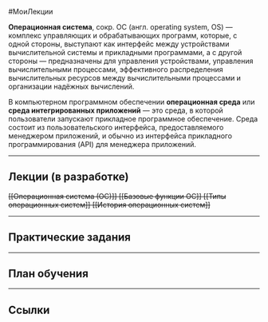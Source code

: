 #МоиЛекции 

**Операционная система**, сокр. ОС (англ. operating system, OS) — комплекс управляющих и обрабатывающих программ, которые, с одной стороны, выступают как интерфейс между устройствами вычислительной системы и прикладными программами, а с другой стороны — предназначены для управления устройствами, управления вычислительными процессами, эффективного распределения вычислительных ресурсов между вычислительными процессами и организации надёжных вычислений.

В компьютерном программном обеспечении **операционная среда** или **среда интегрированных приложений** — это среда, в которой пользователи запускают прикладное программное обеспечение. Среда состоит из пользовательского интерфейса, предоставляемого менеджером приложений, и обычно из интерфейса прикладного программирования (API) для менеджера приложений.

---
## Лекции (в разработке)


~~[[Операционная система (ОС)]]
[[Базовые функции ОС]]
[[Типы операционных систем]]
[[История операционных систем]]~~

---
## Практические задания



---
## План обучения



---
## Ссылки
